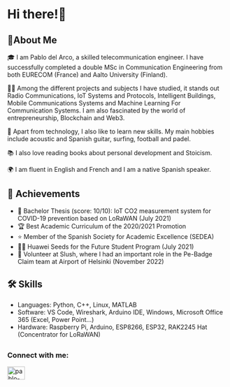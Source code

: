 <h1>Hi there!👋</h1>
<h2>🚀About Me</h2>

🎓 I am Pablo del Arco, a skilled telecommunication engineer. I have successfully completed a double MSc in Communication Engineering from both EURECOM (France) and Aalto University (Finland).

👨‍💻 Among the different projects and subjects I have studied, it stands out Radio Communications, IoT Systems and Protocols, Intelligent Buildings, Mobile Communications Systems and Machine Learning For Communication Systems. I am also fascinated by the world of entrepreneurship, Blockchain and Web3.

🎸 Apart from technology, I also like to learn new skills. My main hobbies include acoustic and Spanish guitar, surfing, football and padel.

📚 I also love reading books about personal development and Stoicism.

🌍 I am fluent in English and French and I am a native Spanish speaker.





<h2>🏅 Achievements</h2>

- 📝 Bachelor Thesis (score: 10/10): IoT CO2 measurement system for COVID-19 prevention based on LoRaWAN (July 2021)
- 🏆 Best Academic Curriculum of the 2020/2021 Promotion
- ⭐ Member of the Spanish Society for Academic Excellence (SEDEA)
- 👨‍🎓 Huawei Seeds for the Future Student Program (July 2021)
- 🤝 Volunteer at Slush, where I had an important role in the Pe-Badge Claim team at Airport of Helsinki (November 2022)


<h2>🛠️ Skills</h2>

- Languages: Python, C++, Linux, MATLAB
- Software: VS Code, Wireshark, Arduino IDE, Windows, Microsoft Office 365 (Excel, Power Point...)
- Hardware: Raspberry Pi, Arduino, ESP8266, ESP32, RAK2245 Hat (Concentrator for LoRaWAN)

<h2></h2>
<h3 align="left">Connect with me:</h3>
<p align="left">
<a href="https://linkedin.com/in/pablo-del-arco" target="blank"><img align="center" src="https://raw.githubusercontent.com/rahuldkjain/github-profile-readme-generator/master/src/images/icons/Social/linked-in-alt.svg" alt="pablo-del-arco" height="30" width="40" /></a>
</p>
<h2></h2>

